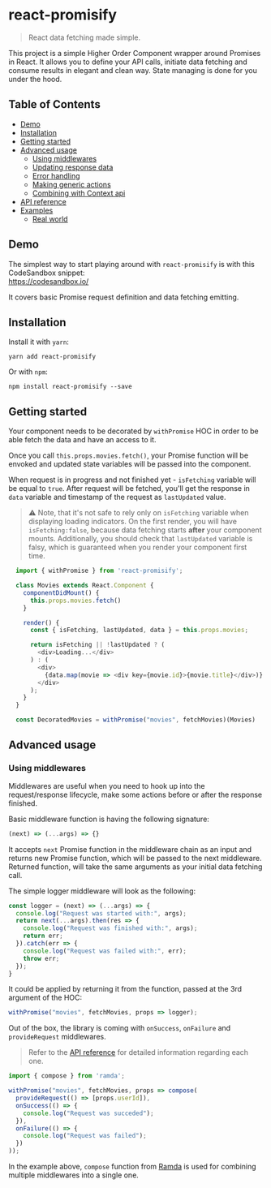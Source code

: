 # react-promisify
> React data fetching made simple.

This project is a simple Higher Order Component wrapper around Promises in React. It allows you to define your API calls, initiate data fetching and consume results in elegant and clean way. State managing is done for you under the hood.

## Table of Contents
- [Demo](#demo)
- [Installation](#installation)
- [Getting started](#getting-started)
- [Advanced usage](#advanced-usage)
  - [Using middlewares](#using-middlewares)
  - [Updating response data](#updating-response-data)
  - [Error handling](#error-handling)
  - [Making generic actions](#)
  - [Combining with Context api](#combining-with-context-api)
- [API reference](#api-reference)
- [Examples](#examples)
  - [Real world](#real-world)

## Demo
The simplest way to start playing around with `react-promisify` is with this CodeSandbox snippet:
<br/>
https://codesandbox.io/

It covers basic Promise request definition and data fetching emitting.

## Installation
Install it with `yarn`:
```
yarn add react-promisify
```
Or with `npm`:
```
npm install react-promisify --save
```

## Getting started
Your component needs to be decorated by `withPromise` HOC in order to be able fetch the data and have an access to it.

Once you call `this.props.movies.fetch()`, your Promise function will be envoked and updated state variables will be passed into the component.

When request is in progress and not finished yet - `isFetching` variable will be equal to `true`.
After request will be fetched, you'll get the response in `data` variable and timestamp of the request as `lastUpdated` value.

> ⚠️ Note, that it's not safe to rely only on `isFetching` variable when displaying loading indicators. On the first render, you will have `isFetching:false`, because data fetching starts **after** your component mounts. Additionally, you should check that `lastUpdated` variable is falsy, which is guaranteed when you render your component first time.
```javascript
  import { withPromise } from 'react-promisify';

  class Movies extends React.Component {
    componentDidMount() {
      this.props.movies.fetch()
    }

    render() {
      const { isFetching, lastUpdated, data } = this.props.movies;

      return isFetching || !lastUpdated ? (
        <div>Loading...</div>
      ) : (
        <div>
          {data.map(movie => <div key={movie.id}>{movie.title}</div>)}
        </div>
      );
    }
  }

  const DecoratedMovies = withPromise("movies", fetchMovies)(Movies)
```

## Advanced usage
### Using middlewares
Middlewares are useful when you need to hook up into the request/response lifecycle, make some actions before or after the response finished.

Basic middleware function is having the following signature:
```javascript
(next) => (...args) => {}
```
It accepts `next` Promise function in the middleware chain as an input and returns new Promise function, which will be passed to the next middleware. Returned function, will take the same arguments as your initial data fetching call.

The simple logger middleware will look as the following:
```javascript
const logger = (next) => (...args) => {
  console.log("Request was started with:", args);
  return next(...args).then(res => {
    console.log("Request was finished with:", args);
    return err;
  }).catch(err => {
    console.log("Request was failed with:", err);
    throw err;
  });
}
```

It could be applied by returning it from the function, passed at the 3rd argument of the HOC:
```javascript
withPromise("movies", fetchMovies, props => logger);
```

Out of the box, the library is coming with `onSuccess`, `onFailure` and `provideRequest` middlewares.
> Refer to the [API reference](#api-reference) for detailed information regarding each one.
```javascript
import { compose } from 'ramda';

withPromise("movies", fetchMovies, props => compose(
  provideRequest(() => [props.userId]),
  onSuccess(() => {
    console.log("Request was succeded");
  }),
  onFailure(() => {
    console.log("Request was failed");
  })
));
```
In the example above, `compose` function from [Ramda](https://ramdajs.com/docs/#compose) is used for combining multiple middlewares into a single one.